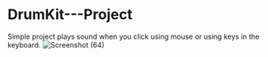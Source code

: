 # DrumKit---Project
Simple project plays sound when you click using mouse or using keys in the keyboard.
![Screenshot (64)](https://github.com/sandyo7/DrumKit---Project/assets/119475185/e31a33b1-301f-4168-a7fe-83a9b41f6083)
